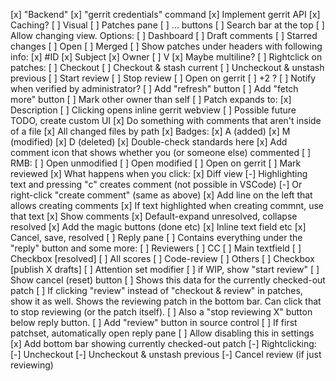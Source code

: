 [x] "Backend"
	[x] "gerrit credentials" command
	[x] Implement gerrit API
	[x] Caching?
[ ] Visual
	[ ] Patches pane
		[ ] ... buttons
		[ ] Search bar at the top
		[ ] Allow changing view. Options:
			[ ] Dashboard
			[ ] Draft comments
			[ ] Starred changes
			[ ] Open
			[ ] Merged
		[ ] Show patches under headers with following info:
			[x] #ID
			[x] Subject
			[x] Owner
			[ ] V
			[x] Maybe multiline?
		[ ] Rightclick on patches:
			[ ] Checkout
			[ ] Checkout & stash current
			[ ] Uncheckout & unstash previous
			[ ] Start review
			[ ] Stop review
			[ ] Open on gerrit
			[ ] +2 ?
			[ ] Notify when verified by administrator?
		[ ] Add "refresh" button
		[ ] Add "fetch more" button
		[ ] Mark other owner than self
		[ ] Patch expands to:
			[x] Description
				[ ] Clicking opens inline gerrit webview
					[ ] Possible future TODO, create custom UI
			[x] Do something with comments that aren't inside of a file
			[x] All changed files by path
				[x] Badges:
					[x] A (added)
					[x] M (modified)
					[x] D (deleted)
					[x] Double-check standards here
				[x] Add comment icon that shows whether you (or someone else) commented
				[ ] RMB:
					[ ] Open unmodified
					[ ] Open modified
					[ ] Open on gerrit
					[ ] Mark reviewed
				[x] What happens when you click:
					[x] Diff view
						[-] Highlighting text and pressing "c" creates comment (not possible in VSCode)
							[-] Or right-click "create comment" (same as above)
						[x] Add line on the left that allows creating comments
							[x] If text highlighted when creating commnt, use that text
					[x] Show comments
						[x] Default-expand unresolved, collapse resolved
						[x] Add the magic buttons (done etc)
						[x] Inline text field etc
							[x] Cancel, save, resolved
	[ ] Reply pane
		[ ] Contains everything under the "reply" button and some more:
			[ ] Reviewers
			[ ] CC
			[ ] Main textfield
				[ ] Checkbox [resolved]
			[ ] All scores
				[ ] Code-review
				[ ] Others
			[ ] Checkbox [publish X drafts]
			[ ] Attention set modifier
			[ ] if WIP, show "start review"
			[ ] Show cancel (reset) button
		[ ] Shows this data for the currently checked-out patch
			[ ] If clicking "review" instead of "checkout & review" in patches, show it as well. Shows the reviewing patch in the bottom bar. Can click that to stop reviewing (or the patch itself).
				[ ] Also a "stop reviewing X" button below reply button.
	[ ] Add "review" button in source control
		[ ] If first patchset, automatically open reply pane
			 [ ] Allow disabling this in settings
	[x] Add bottom bar showing currently checked-out patch
		[-] Rightclicking:
			[-] Uncheckout
			[-] Uncheckout & unstash previous
			[-] Cancel review (if just reviewing)
